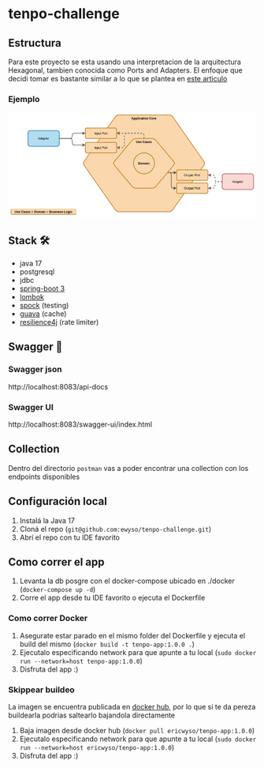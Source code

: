 # tenpo-challenge

## Estructura
Para este proyecto se esta usando una interpretacion de la arquitectura Hexagonal, tambien conocida como Ports and Adapters. El enfoque que decidi tomar es bastante similar a lo que se plantea en [este articulo](https://reflectoring.io/spring-hexagonal/)

### Ejemplo

![ilustracion de arquitectura hexagonal ejemplo](docs/hexagonal-concepto.png)


## Stack 🛠️

- java 17
- postgresql
- jdbc
- [spring-boot 3](https://docs.spring.io/spring-boot/docs/current/reference/htmlsingle/)
- [lombok](https://projectlombok.org/features/)
- [spock](https://spockframework.org/spock/docs/2.3/index.html) (testing)
- [guava](https://github.com/google/guava/wiki) (cache)
- [resilience4j](https://resilience4j.readme.io/docs/ratelimiter) (rate limiter)

## Swagger 📝
### Swagger json
http://localhost:8083/api-docs

### Swagger UI
http://localhost:8083/swagger-ui/index.html

## Collection
Dentro del directorio `postman` vas a poder encontrar una collection con los endpoints disponibles


## Configuración local    
1. Instalá la Java 17
2. Cloná el repo (`git@github.com:ewyso/tenpo-challenge.git`)
3. Abrí el repo con tu IDE favorito

## Como correr el app
1. Levanta la db posgre con el docker-compose ubicado en ./docker (`docker-compose up -d`)
2. Corre el app desde tu IDE favorito o ejecuta el Dockerfile 

### Como correr Docker
1. Asegurate estar parado en el mismo folder del Dockerfile y ejecuta el build del mismo (`docker build -t tenpo-app:1.0.0 .`)
3. Ejecutalo especificando network para que apunte a tu local (`sudo docker run --network=host tenpo-app:1.0.0`)
4. Disfruta del app :)

### Skippear buildeo
La imagen se encuentra publicada en [docker hub](https://hub.docker.com/repository/docker/ericwyso/tenpo-app/general), por lo que si te da pereza buildearla podrias saltearlo bajandola directamente
1. Baja imagen desde docker hub (`docker pull ericwyso/tenpo-app:1.0.0`)
2. Ejecutalo especificando network para que apunte a tu local (`sudo docker run --network=host ericwyso/tenpo-app:1.0.0`)
3. Disfruta del app :)

